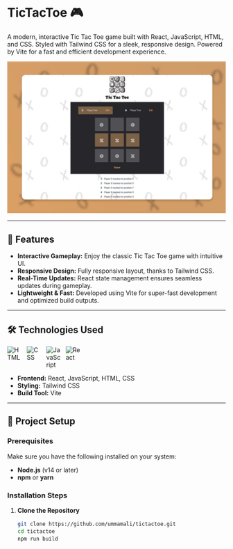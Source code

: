 # TicTacToe 🎮

A modern, interactive Tic Tac Toe game built with React, JavaScript, HTML, and CSS. Styled with Tailwind CSS for a sleek, responsive design. Powered by Vite for a fast and efficient development experience.

<img src='./public/preview.jpg'/>

---

## 🚀 Features

- **Interactive Gameplay:** Enjoy the classic Tic Tac Toe game with intuitive UI.
- **Responsive Design:** Fully responsive layout, thanks to Tailwind CSS.
- **Real-Time Updates:** React state management ensures seamless updates during gameplay.
- **Lightweight & Fast:** Developed using Vite for super-fast development and optimized build outputs.

---

## 🛠️ Technologies Used

<div style="display: flex; gap: 10px;">
  <img src="https://img.icons8.com/color/80/000000/html-5.png" alt="HTML" width="35px"/>
  <img src="https://img.icons8.com/color/80/000000/css3.png" alt="CSS" width="35px"/>
  <img src="https://img.icons8.com/color/80/000000/javascript.png" alt="JavaScript" width="35px"/>
  <img src="https://upload.wikimedia.org/wikipedia/commons/a/a7/React-icon.svg" alt="React" width="35px"/>
</div>

- **Frontend:** React, JavaScript, HTML, CSS
- **Styling:** Tailwind CSS
- **Build Tool:** Vite

---

## 📂 Project Setup

### Prerequisites

Make sure you have the following installed on your system:

- **Node.js** (v14 or later)
- **npm** or **yarn**

### Installation Steps

1. **Clone the Repository**
   ```bash
   git clone https://github.com/ummamali/tictactoe.git
   cd tictactoe
   npm run build
   ```
